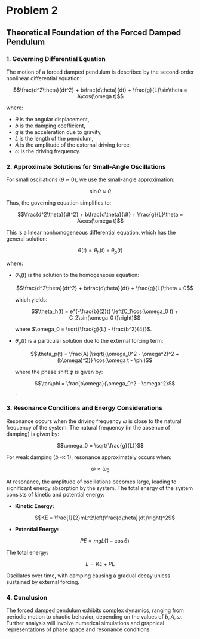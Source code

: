 # Problem 2
## **Theoretical Foundation of the Forced Damped Pendulum**

### **1. Governing Differential Equation**

The motion of a forced damped pendulum is described by the second-order nonlinear differential equation:

$$\frac{d^2\theta}{dt^2} + b\frac{d\theta}{dt} + \frac{g}{L}\sin\theta = A\cos(\omega t)$$

where:

- $\theta$ is the angular displacement,
- $b$ is the damping coefficient,
- $g$ is the acceleration due to gravity,
- $L$ is the length of the pendulum,
- $A$ is the amplitude of the external driving force,
- $\omega$ is the driving frequency.

### **2. Approximate Solutions for Small-Angle Oscillations**

For small oscillations ($\theta \approx 0$), we use the small-angle approximation:

$$\sin\theta \approx \theta$$

Thus, the governing equation simplifies to:

$$\frac{d^2\theta}{dt^2} + b\frac{d\theta}{dt} + \frac{g}{L}\theta = A\cos(\omega t)$$

This is a linear nonhomogeneous differential equation, which has the general solution:

$$\theta(t) = \theta_h(t) + \theta_p(t)$$

where:

- $\theta_h(t)$ is the solution to the homogeneous equation:

  $$\frac{d^2\theta}{dt^2} + b\frac{d\theta}{dt} + \frac{g}{L}\theta = 0$$

  which yields:

  $$\theta_h(t) = e^{-\frac{b}{2}t} \left(C_1\cos(\omega_0 t) + C_2\sin(\omega_0 t)\right)$$

  where $\omega_0 = \sqrt{\frac{g}{L} - \frac{b^2}{4}}$.

- $\theta_p(t)$ is a particular solution due to the external forcing term:

  $$\theta_p(t) = \frac{A}{\sqrt{(\omega_0^2 - \omega^2)^2 + (b\omega)^2}} \cos(\omega t - \phi)$$

  where the phase shift $\phi$ is given by:

  $$\tan\phi = \frac{b\omega}{\omega_0^2 - \omega^2}$$.

### **3. Resonance Conditions and Energy Considerations**

Resonance occurs when the driving frequency $\omega$ is close to the natural frequency of the system. The natural frequency (in the absence of damping) is given by:

$$\omega_0 = \sqrt{\frac{g}{L}}$$

For weak damping ($b \ll 1$), resonance approximately occurs when:

$$\omega \approx \omega_0$$

At resonance, the amplitude of oscillations becomes large, leading to significant energy absorption by the system. The total energy of the system consists of kinetic and potential energy:

- **Kinetic Energy:**

  $$KE = \frac{1}{2}mL^2\left(\frac{d\theta}{dt}\right)^2$$

- **Potential Energy:**

  $$PE = mgL(1 - \cos\theta)$$

The total energy:

$$E = KE + PE$$

Oscillates over time, with damping causing a gradual decay unless sustained by external forcing.

### **4. Conclusion**

The forced damped pendulum exhibits complex dynamics, ranging from periodic motion to chaotic behavior, depending on the values of $b, A, \omega$. Further analysis will involve numerical simulations and graphical representations of phase space and resonance conditions.